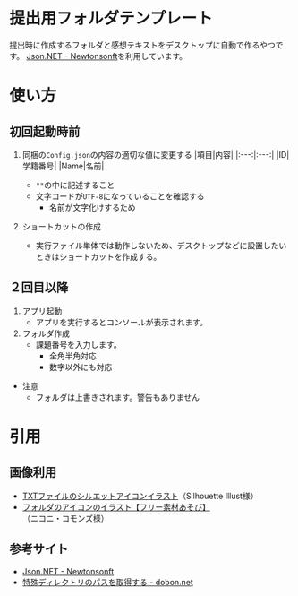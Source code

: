 # 提出用フォルダテンプレート
提出時に作成するフォルダと感想テキストをデスクトップに自動で作るやつです。
[Json.NET - Newtonsonft](https://www.newtonsoft.com/json)を利用しています。
# 使い方
## 初回起動時前
1. 同梱の`Config.json`の内容の適切な値に変更する
    |項目|内容|
    |:---:|:---:|
    |ID|学籍番号|
    |Name|名前|
    * `""`の中に記述すること
    * 文字コードが`UTF-8`になっていることを確認する
      * 名前が文字化けするため

2. ショートカットの作成
    * 実行ファイル単体では動作しないため、デスクトップなどに設置したいときはショートカットを作成する。

## ２回目以降
1. アプリ起動
   * アプリを実行するとコンソールが表示されます。
2. フォルダ作成
   * 課題番号を入力します。
     * 全角半角対応
     * 数字以外にも対応
* 注意
  * フォルダは上書きされます。警告もありません 

# 引用
## 画像利用
* [TXTファイルのシルエットアイコンイラスト](https://www.silhouette-illust.com/illust/15372)（Silhouette Illust様）
* [フォルダのアイコンのイラスト【フリー素材あそび】](https://commons.nicovideo.jp/material/nc269594)（ニコニ・コモンズ様）

## 参考サイト
* [Json.NET - Newtonsonft](https://www.newtonsoft.com/json)
* [特殊ディレクトリのパスを取得する - dobon.net](https://dobon.net/vb/dotnet/file/getfolderpath.html)
